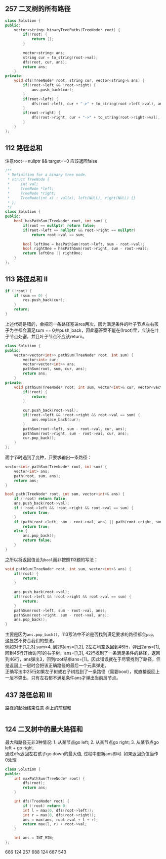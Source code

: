 ## 257 二叉树的所有路径
```cpp
class Solution {
public:
    vector<string> binaryTreePaths(TreeNode* root) {
        if(!root) {
            return {};
        }
        
        vector<string> ans;
        string cur = to_string(root->val);
        dfs(root, cur, ans);
        return ans;
    }
private:
    void dfs(TreeNode* root, string cur, vector<string>& ans) {
        if(!root->left && !root->right) {
            ans.push_back(cur);
        }
        if(root->left) {
            dfs(root->left, cur + "->" + to_string(root->left->val), ans);
        }
        if(root->right) {
            dfs(root->right, cur + "->" + to_string(root->right->val), ans);
        }
    }
};
```

## 112 路径总和
注意root==nullptr && target==0 应该返回false
```cpp
/**
 * Definition for a binary tree node.
 * struct TreeNode {
 *     int val;
 *     TreeNode *left;
 *     TreeNode *right;
 *     TreeNode(int x) : val(x), left(NULL), right(NULL) {}
 * };
 */
class Solution {
public:
    bool hasPathSum(TreeNode* root, int sum) {
        if(root == nullptr) return false;
        if(root->left == nullptr && root->right == nullptr) 
            return root->val == sum;
        
        bool leftOne = hasPathSum(root->left, sum - root->val);
        bool rightOne = hasPathSum(root->right, sum - root->val);
        return leftOne || rightOne;
    }
};
```

## 113 路径总和 II
```cpp
if (!root) {
	if (sum == 0) {
		res.push_back(cur);
	}
	return;
}
```
上述代码是错的，会把同一条路径塞进res两次，因为满足条件的叶子节点左右孩子为空都会满足sum == 0并push_back，因此塞答案不能在(!root)里，应该在叶子节点处塞，并且叶子节点不应该return。
```cpp
class Solution {
public:
    vector<vector<int>> pathSum(TreeNode* root, int sum) {
        vector<int> cur;
        vector<vector<int>> ans;
        pathSum(root, sum, cur, ans);
        return ans;
    }
private:
    void pathSum(TreeNode* root, int sum, vector<int>& cur, vector<vector<int>>& ans) {
        if(!root) {
            return;
        }
        
        cur.push_back(root->val);
        if(!root->left && !root->right && root->val == sum) {
            ans.emplace_back(cur);
        }
        pathSum(root->left, sum - root->val, cur, ans);
        pathSum(root->right, sum - root->val, cur, ans);
        cur.pop_back();
    }
};
```
面字节时遇到了变种，只要求输出一条路径：
```cpp
vector<int> pathSum(TreeNode* root, int sum) {
    vector<int> ans;
    path(root, sum, ans);
    return ans;
}

bool path(TreeNode* root, int sum, vector<int>& ans) {
    if (!root) return false;
    ans.push_back(root->val);
    if (!root->left && !root->right && root->val == sum) {
        return true;
    }
    if (path(root->left, sum - root->val, ans) || path(root->right, sum - root->val, ans))
        return true;
    else {
        ans.pop_back();
        return false;
    }
}
```

之所以将返回值设为`bool`而非按照113题的写法：

```cpp
void pathSum(TreeNode* root, int sum, vector<int>& ans) {
    if(!root) {
        return;
    }
        
    ans.push_back(root->val);
    if(!root->left && !root->right && root->val == sum) {
        return;
    }
    pathSum(root->left, sum - root->val, ans);
    pathSum(root->right, sum - root->val, ans);
    ans.pop_back();
}
```

主要是因为`ans.pop_back()`，113写法中不论是否找到满足要求的路径都会`pop`，这显然不符合我们的想法。  
例如对于[1,2,3] sum=4, 到2时ans=[1,2], 2左右均空返回到46行，弹出2ans=[1], 回到45行开始访问1的右子树，ans=[1,3], 42行找到了一条满足条件的路径，返回到46行，ans弹出3，回到root结束ans=[1]。因此错误就在于尽管找到了路径，但是返回上一层时会把该正确路径的最后一个元素弹走。  
正确写法中25行如果左子树或右子树找到了一条路径（需要bool），就直接返回上一层不弹出，只有左右都不满足条件ans才弹出当前层节点。

## 437 路径总和 III
路径的起始结束任意 树上的前缀和
```cpp
```

## 124 二叉树中的最大路径和
最大和路径无非3种情况: 1. 从某节点go left; 2. 从某节点go right; 3. 从某节点go left + go right.  
通过dfs返回左右孩子go down的最大值, 过程中更新ans即可. 如果返回负值当作0处理
```cpp
class Solution {
public:
    int maxPathSum(TreeNode* root) {
        dfs(root);
        return ans;
    }

    int dfs(TreeNode* root) {
        if (!root) return 0;
        int l = max(0, dfs(root->left));
        int r = max(0, dfs(root->right));
        ans = max(ans, root->val + l + r);
        return max(l, r) + root->val;
    }

    int ans = INT_MIN;
};
```

666
124
257
988
124
687
543

